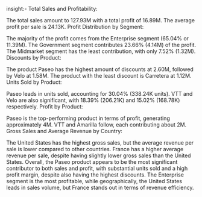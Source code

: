 insight:-
Total Sales and Profitability:

The total sales amount to 127.93M with a total profit of 16.89M.
The average profit per sale is 24.13K.
Profit Distribution by Segment:

The majority of the profit comes from the Enterprise segment (65.04% or 11.39M).
The Government segment contributes 23.66% (4.14M) of the profit.
The Midmarket segment has the least contribution, with only 7.52% (1.32M).
Discounts by Product:

The product Paseo has the highest amount of discounts at 2.60M, followed by Velo at 1.58M.
The product with the least discount is Carretera at 1.12M.
Units Sold by Product:

Paseo leads in units sold, accounting for 30.04% (338.24K units).
VTT and Velo are also significant, with 18.39% (206.21K) and 15.02% (168.78K) respectively.
Profit by Product:

Paseo is the top-performing product in terms of profit, generating approximately 4M.
VTT and Amarilla follow, each contributing about 2M.
Gross Sales and Average Revenue by Country:

The United States has the highest gross sales, but the average revenue per sale is lower compared to other countries.
France has a higher average revenue per sale, despite having slightly lower gross sales than the United States.
Overall, the Paseo product appears to be the most significant contributor to both sales and profit, with substantial units sold and a high profit margin, despite also having the highest discounts. The Enterprise segment is the most profitable, while geographically, the United States leads in sales volume, but France stands out in terms of revenue efficiency.
